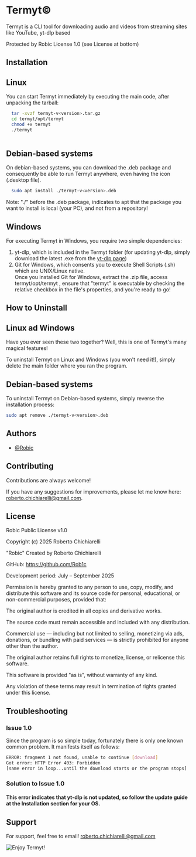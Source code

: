 
# Termyt©

Termyt is a CLI tool for downloading audio and videos from streaming sites like YouTube, yt-dlp based 
 
Protected by Robic License 1.0 (see License at bottom)


## Installation
## Linux

You can start Termyt immediately by executing the main code, after unpacking the tarball: 

```bash
  tar -xvzf termyt-v<version>.tar.gz
  cd termyt/opt/termyt
  chmod +x termyt
  ./termyt
  
```
## Debian-based systems

On debian-based systems, you can download the .deb package and consequently be able to run Termyt anywhere, even having the icon (.desktop file). 
```bash
  sudo apt install ./termyt-v<version>.deb
```
Note: "./" before the .deb package, indicates to apt that the package you want to install is local (your PC), and not from a repository!
## Windows
For executing Termyt in Windows, you require two simple dependencies:
1. yt-dlp, which is included in the Termyt folder (for updating yt-dlp, simply download the latest .exe from the [yt-dlp page](https://github.com/yt-dlp/yt-dlp))
2. Git for Windows, which consents you to execute Shell Scripts (.sh) which are UNIX/Linux native. 
\
Once you installed Git for Windows, extract the .zip file, access termyt/opt/termyt , ensure that "termyt" is executable by checking the relative checkbox in the file's properties, and you're ready to go!

## How to Uninstall
## Linux ad Windows
Have you ever seen these two together? Well, this is one of Termyt's many magical features!

To uninstall Termyt on Linux and Windows (you won't need it!), simply delete the main folder where you ran the program.

## Debian-based systems
To uninstall Termyt on Debian-based systems, simply reverse the installation process:

```bash
sudo apt remove ./termyt-v<version>.deb 
```
## Authors

- [@Robic](https://www.github.com/Rob1c)


## Contributing

Contributions are always welcome!

If you have any suggestions for improvements, please let me know here: 
roberto.chichiarelli@gmail.com. 

## License

Robic Public License v1.0

Copyright (c) 2025 Roberto Chichiarelli 

"Robic" Created by Roberto Chichiarelli 

GitHub: https://github.com/Rob1c

Development period: July – September 2025

Permission is hereby granted to any person to use, copy, modify, and distribute this software and its source code for personal, educational, or non-commercial purposes, provided that:

The original author is credited in all copies and derivative works.

The source code must remain accessible and included with any distribution.

Commercial use — including but not limited to selling, monetizing via ads, donations, or bundling with paid services — is strictly prohibited for anyone other than the author.

The original author retains full rights to monetize, license, or relicense this software.

This software is provided "as is", without warranty of any kind.

Any violation of these terms may result in termination of rights granted under this license.

## Troubleshooting

### Issue 1.0
Since the program is so simple today, fortunately there is only one known common problem. It manifests itself as follows:
```bash
ERROR: fragment 1 not found, unable to continue [download]
Got error: HTTP Error 403: Forbidden
[same error in loop...until the download starts or the program stops]
```
### Solution to Issue 1.0
#### This error indicates that yt-dlp is not updated, so follow the update guide at the Installation section for your OS.
## Support

For support, feel free to email! roberto.chichiarelli@gmail.com 


![Enjoy Termyt!](/assets/icons/logo.png)

